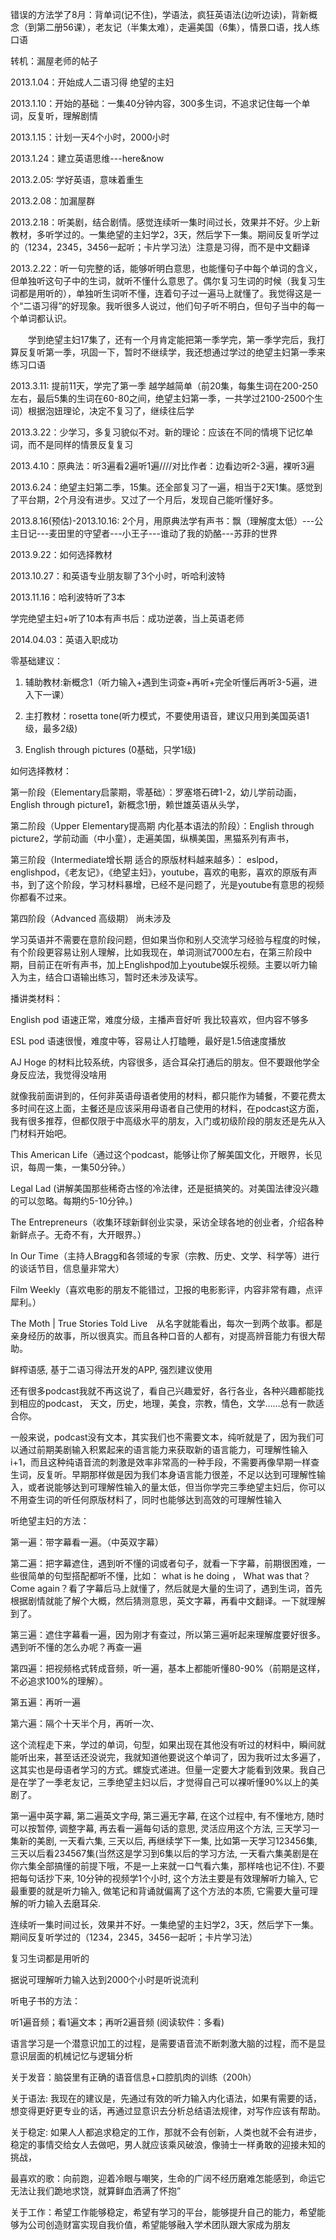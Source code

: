 
错误的方法学了8月：背单词(记不住)，学语法，疯狂英语法(边听边读)，背新概念（到第二册56课），老友记（半集太难），走遍美国（6集），情景口语，找人练口语

转机：漏屋老师的帖子

2013.1.04：开始成人二语习得 绝望的主妇

2013.1.10：开始的基础：一集40分钟内容，300多生词，不追求记住每一个单词，反复听，理解剧情

2013.1.15：计划一天4个小时，2000小时

2013.1.24：建立英语思维---here&now

2013.2.05: 学好英语，意味着重生

2013.2.08：加漏屋群

2013.2.18：听美剧，结合剧情。感觉连续听一集时间过长，效果并不好。少上新教材，多听学过的。一集绝望的主妇学2，3天，然后学下一集。期间反复听学过的（1234，2345，3456一起听；卡片学习法）注意是习得，而不是中文翻译

2013.2.22：听一句完整的话，能够听明白意思，也能懂句子中每个单词的含义，但单独听这句子中的生词，就听不懂什么意思了。偶尔复习生词的时候（我复习生词都是用听的），单独听生词听不懂，连着句子过一遍马上就懂了。我觉得这是一个“二语习得”的好现象。我听很多人说过，他们句子听不明白，但句子当中的每一个单词都认识。

　　学到绝望主妇17集了，还有一个月肯定能把第一季学完，第一季学完后，我打算反复听第一季，巩固一下，暂时不继续学，我还想通过学过的绝望主妇第一季来练习口语

2013.3.11: 提前11天，学完了第一季 越学越简单（前20集，每集生词在200-250左右，最后5集的生词在60-80之间，绝望主妇第一季，一共学过2100-2500个生词）根据泡妞理论，决定不复习了，继续往后学

2013.3.22：少学习，多复习貌似不对。新的理论：应该在不同的情境下记忆单词，而不是同样的情景反复复习

2013.4.10：原典法：听3遍看2遍听1遍////对比作者：边看边听2-3遍，裸听3遍

2013.6.24：绝望主妇第二季，15集。还全部复习了一遍，相当于2天1集。感觉到了平台期，2个月没有进步。又过了一个月后，发现自己能听懂好多。

2013.8.16(预估)-2013.10.16: 2个月，用原典法学有声书：飘（理解度太低）---公主日记---麦田里的守望者---小王子---谁动了我的奶酪---苏菲的世界

2013.9.22：如何选择教材

2013.10.27：和英语专业朋友聊了3个小时，听哈利波特

2013.11.16：哈利波特听了3本

学完绝望主妇+听了10本有声书后：成功逆袭，当上英语老师

2014.04.03：英语入职成功


零基础建议：

1.	辅助教材:新概念1（听力输入+遇到生词查+再听+完全听懂后再听3-5遍，进入下一课）

2.	主打教材：rosetta tone(听力模式，不要使用语音，建议只用到美国英语1级，最多2级)

3.	English through pictures (0基础，只学1级)

如何选择教材：

第一阶段（Elementary启蒙期，零基础）：罗塞塔石碑1-2，幼儿学前动画，English through picture1，新概念1册，赖世雄英语从头学，

第二阶段（Upper Elementary提高期 内化基本语法的阶段）：English through picture2，学前动画（中小童），走遍美国，纵横美国，黑猫系列有声书，

第三阶段（Intermediate增长期 适合的原版材料越来越多）： eslpod，englishpod，《老友记》，《绝望主妇》，youtube，喜欢的电影，喜欢的原版有声书，到了这个阶段，学习材料暴增，已经不是问题了，光是youtube有意思的视频你都看不过来。

第四阶段（Advanced 高级期） 尚未涉及

学习英语并不需要在意阶段问题，但如果当你和别人交流学习经验与程度的时候，有个阶段更容易让别人理解，比如我现在，单词测试7000左右，在第三阶段中期，目前正在听有声书，加上Englishpod加上youtube娱乐视频。主要以听力输入为主，结合口语输出练习，暂时还未涉及读写。

播讲类材料：

English pod 语速正常，难度分级，主播声音好听 我比较喜欢，但内容不够多

ESL pod 语速很慢，难度中等，容易让人打瞌睡，最好是1.5倍速度播放

AJ Hoge 的材料比较系统，内容很多，适合耳朵打通后的朋友。但不要跟他学全身反应法，我觉得没啥用

就像我前面讲到的，任何非英语母语者使用的材料，都只能作为辅餐，不要花费太多时间在这上面，主餐还是应该采用母语者自己使用的材料，在podcast这方面，我有很多推荐，但都仅限于中高级水平的朋友，入门或初级阶段的朋友还是先从入门材料开始吧。

This American Life（通过这个podcast，能够让你了解美国文化，开眼界，长见识，每周一集，一集50分钟。）

Legal Lad (讲解美国那些稀奇古怪的冷法律，还是挺搞笑的。对美国法律没兴趣的可以忽略。每期约5-10分钟。)

The Entrepreneurs（收集环球新鲜创业实录，采访全球各地的创业者，介绍各种新鲜点子。无奇不有，大开眼界。）

In Our Time（主持人Bragg和各领域的专家（宗教、历史、文学、科学等）进行的谈话节目，信息量非常大）

Film Weekly（喜欢电影的朋友不能错过，卫报的电影影评，内容非常有趣，点评犀利。）

The Moth | True Stories Told Live　从名字就能看出，每次一到两个故事。都是亲身经历的故事，所以很真实。而且各种口音的人都有，对提高辨音能力有很大帮助。

鲜榨语感, 基于二语习得法开发的APP, 强烈建议使用

还有很多podcast我就不再这说了，看自己兴趣爱好，各行各业，各种兴趣都能找到相应的podcast， 天文，历史，地理，美食，宗教，情色，文学……总有一款适合你。

一般来说，podcast没有文本，其实我们也不需要文本，纯听就是了，因为我们可以通过前期美剧输入积累起来的语言能力来获取新的语言能力，可理解性输入i+1，而且这种纯语音流的刺激是效率非常高的一种手段，不需要再像早期一样查生词，反复听。早期那样做是因为我们本身语言能力很差，不足以达到可理解性输入，或者说能够达到可理解性输入的量太低，但当你学完三季绝望主妇后，你可以不用查生词的听任何原版材料了，同时也能够达到高效的可理解性输入

听绝望主妇的方法：

第一遍：带字幕看一遍。（中英双字幕）

第二遍：把字幕遮住，遇到听不懂的词或者句子，就看一下字幕，前期很困难，一些很简单的句型搭配都听不懂，比如： what is he doing ， What was that？ Come again？看了字幕后马上就懂了，然后就是大量的生词了，遇到生词，首先根据剧情就能了解个大概，然后猜测意思，英文字幕，再看中文翻译。一下就理解到了。

第三遍：遮住字幕看一遍，因为刚才有查过，所以第三遍听起来理解度要好很多。遇到听不懂的怎么办呢？再查一遍

第四遍：把视频格式转成音频，听一遍，基本上都能听懂80-90%（前期是这样，不必追求100%的理解）。

第五遍：再听一遍

第六遍：隔个十天半个月，再听一次、

这个流程走下来，学过的单词，句型，如果出现在其他没有听过的材料中，瞬间就能听出来，甚至话还没说完，我就知道他要说这个单词了，因为我听过太多遍了，这其实也是母语者学习的方式。螺旋式递进。但量一定要大才能看到效果。我自己是在学了一季老友记，三季绝望主妇以后，才觉得自己可以裸听懂90%以上的美剧了。



第一遍中英字幕, 第二遍英文字母, 第三遍无字幕, 在这个过程中, 有不懂地方, 随时可以按暂停, 调整字幕, 再去看一遍每句话的意思, 灵活应用这个方法, 三天学习一集新的美剧, 一天看六集, 三天以后, 再继续学下一集, 比如第一天学习123456集, 三天以后看234567集(当然这是学习到6集以后的学习方法, 一天看六集美剧是在你六集全部搞懂的前提下哦，不是一上来就一口气看六集，那样啥也记不住). 不要把每句话抄下来, 10分钟的视频学1个小时, 这个方法主要是有效理解听力输入, 它最重要的就是听力输入, 做笔记和背诵就偏离了这个方法的本质, 它需要大量可理解的听力输入去磨耳朵.

连续听一集时间过长，效果并不好。一集绝望的主妇学2，3天，然后学下一集。期间反复听学过的（1234，2345，3456一起听；卡片学习法）

复习生词都是用听的

据说可理解听力输入达到2000个小时是听说流利

听电子书的方法：

听1遍音频；看1遍文本；再听2遍音频  (阅读软件：多看)

语言学习是一个潜意识加工的过程，是需要语音流不断刺激大脑的过程，而不是显意识层面的机械记忆与逻辑分析

关于发音：脑袋里有正确的语音信息+口腔肌肉的训练（200h）

关于语法: 我现在的建议是，先通过有效的听力输入内化语法，如果有需要的话，想变得更好更专业的话，再通过显意识去分析总结语法规律，对写作应该有帮助。

关于稳定: 如果人人都追求稳定的工作，那就不会有创新，人类也就不会有进步，稳定的事情交给女人去做吧，男人就应该乘风破浪，像骑士一样勇敢的迎接未知的挑战，

最喜欢的歌：向前跑，迎着冷眼与嘲笑，生命的广阔不经历磨难怎能感到，命运它无法让我们跪地求饶，就算鲜血洒满了怀抱”

关于工作：希望工作能够稳定，希望有学习的平台，能够提升自己的能力，希望能够为公司创造财富实现自我价值，希望能够融入学术团队跟大家成为朋友
